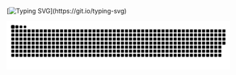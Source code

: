 [![Typing SVG](https://readme-typing-svg.herokuapp.com?font=Fira+Code&pause=500&color=fe448f&center=true&vCenter=true&width=1000&lines=welcome;fortnite;)](https://git.io/typing-svg)

![Snake animation](https://raw.githubusercontent.com/daavexyz/daavexyz/1058fe15064e7850303a5045c809094e59ad5cd3/github-contribution-grid-snake.svg)
